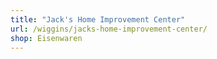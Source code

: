 ```yaml
---
title: "Jack's Home Improvement Center"
url: /wiggins/jacks-home-improvement-center/
shop: Eisenwaren
---
```

